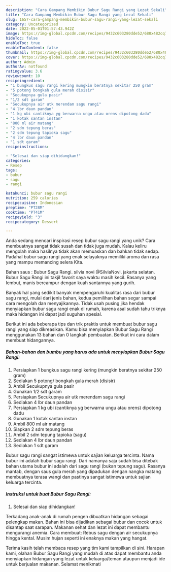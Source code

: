 ```yaml
---
description: "Cara Gampang Membikin Bubur Sagu Rangi yang Lezat Sekali"
title: "Cara Gampang Membikin Bubur Sagu Rangi yang Lezat Sekali"
slug: 1657-cara-gampang-membikin-bubur-sagu-rangi-yang-lezat-sekali
category: Uncategorized
date: 2022-05-01T01:57:43.942Z
image: https://img-global.cpcdn.com/recipes/9432c603280dde52/680x482cq70/bubur-sagu-rangi-foto-resep-utama.jpg
hideToc: false
enableToc: true
enableTocContent: false
thumbnail: https://img-global.cpcdn.com/recipes/9432c603280dde52/680x482cq70/bubur-sagu-rangi-foto-resep-utama.jpg
cover: https://img-global.cpcdn.com/recipes/9432c603280dde52/680x482cq70/bubur-sagu-rangi-foto-resep-utama.jpg
author: Admin
authorAv: notfound
ratingvalue: 3.6
reviewcount: 10
recipeingredient:
- "1 bungkus sagu rangi kering mungkin beratnya sekitar 250 gram"
- "5 potong bongkah gula merah disisir"
- "Secukupnya gula pasir"
- "1/2 sdt garam"
- "Secukupnya air utk merendam sagu rangi"
- "4 lbr daun pandan"
- "1 kg ubi cantiknya yg berwarna ungu atau orens dipotong dadu"
- "1 kotak santan instan"
- "800 ml air matang"
- "2 sdm tepung beras"
- "2 sdm tepung tapioka sagu"
- "4 lbr daun pandan"
- "1 sdt garam"
recipeinstructions:

- "Selesai dan siap dihidangkan!"
categories:
- Resep
tags:
- bubur
- sagu
- rangi

katakunci: bubur sagu rangi 
nutrition: 259 calories
recipecuisine: Indonesian
preptime: "PT28M"
cooktime: "PT41M"
recipeyield: "3"
recipecategory: Dessert

---
```





Anda sedang mencari inspirasi resep bubur sagu rangi yang unik? Cara membuatnya sangat tidak susah dan tidak juga mudah. Kalau keliru mengolah maka hasilnya tidak akan memuaskan dan bahkan tidak sedap. Padahal bubur sagu rangi yang enak selayaknya memiliki aroma dan rasa yang mampu memancing selera Kita.





Bahan saus : Bubur Sagu Rangi. silvia novi @SilviaNovi. jakarta selatan. Bubur Sagu Rangi ini takjil favorit saya waktu masih kecil. Rasanya yang lembut, manis bercampur dengan kuah santannya yang gurih.

Banyak hal yang sedikit banyak mempengaruhi kualitas rasa dari bubur sagu rangi, mulai dari jenis bahan, kedua pemilihan bahan segar sampai cara mengolah dan menyajikannya. Tidak usah pusing jika hendak menyiapkan bubur sagu rangi enak di rumah, karena asal sudah tahu triknya maka hidangan ini dapat jadi suguhan spesial.






Berikut ini ada beberapa tips dan trik praktis untuk membuat bubur sagu rangi yang siap dikreasikan. Kamu bisa menyiapkan Bubur Sagu Rangi menggunakan 13 bahan dan 0 langkah pembuatan. Berikut ini cara dalam membuat hidangannya.

<!--inarticleads1-->

##### Bahan-bahan dan bumbu yang harus ada untuk menyiapkan Bubur Sagu Rangi:

1. Persiapkan 1 bungkus sagu rangi kering (mungkin beratnya sekitar 250 gram)
1. Sediakan 5 potong/ bongkah gula merah (disisir)
1. Ambil Secukupnya gula pasir
1. Gunakan 1/2 sdt garam
1. Persiapkan Secukupnya air utk merendam sagu rangi
1. Sediakan 4 lbr daun pandan
1. Persiapkan 1 kg ubi (cantiknya yg berwarna ungu atau orens) dipotong dadu
1. Gunakan 1 kotak santan instan
1. Ambil 800 ml air matang
1. Siapkan 2 sdm tepung beras
1. Ambil 2 sdm tepung tapioka (sagu)
1. Sediakan 4 lbr daun pandan
1. Sediakan 1 sdt garam


Bubur sagu rangi sangat istimewa untuk sajian keluarga tercinta. Nama bubur ini adalah bubur sagu rangi. Dari namanya saja sudah bisa ditebak bahan utama bubur ini adalah dari sagu rangi (bukan tepung sagu). Rasanya mantab, dengan saus gula merah yang dipadukan dengan nangka matang membuatnya terasa wangi dan pastinya sangat istimewa untuk sajian keluarga tercinta. 

<!--inarticleads2-->

##### Instruksi untuk buat Bubur Sagu Rangi:


1. Selesai dan siap dihidangkan!

Terkadang anak-anak di rumah pengen dibuatkan hidangan sebagai pelengkap makan. Bahan ini bisa dijadikan sebagai bubur dan cocok untuk disantap saat sarapan. Makanan sehat dan lezat ini dapat membantu mengurangi anemia. Cara membuat: Rebus sagu dengan air secukupnya hingga kental. Musim hujan seperti ini enaknya makan yang hangat. 

Terima kasih telah membaca resep yang tim kami tampilkan di sini. Harapan kami, olahan Bubur Sagu Rangi yang mudah di atas dapat membantu anda menyiapkan hidangan yang lezat untuk keluarga/teman ataupun menjadi ide untuk berjualan makanan. Selamat menikmati
